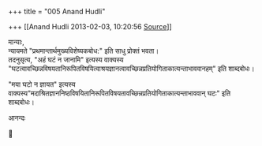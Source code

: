 +++
title = "005 Anand Hudli"

+++
[[Anand Hudli	2013-02-03, 10:20:56 [Source](https://groups.google.com/g/bvparishat/c/Tx5wmB5tBVg)]]



मान्याः,  
न्यायमते "प्रथमान्तार्थमुख्यविशेष्यकबोध:" इति साधु प्रोक्तं भवता।  
तदनुसृत्य, "अहं घटं न जानामि" इत्यस्य वाक्यस्य
"घटत्वावच्छिन्नविषयतानिरूपितविषयित्वाश्रयज्ञानत्वावच्छिन्नप्रतियोगिताकात्यन्ताभाववानहम्" इति शाब्दबोधः।  

"मया घटो न ज्ञायत" इत्यस्य वाक्यस्य"मदाश्रितज्ञाननिष्ठविषयितानिरूपितविषयतावच्छिन्नप्रतियोगिताकात्यन्ताभाववान् घटः" इति शाब्दबोधः।  
  
आनन्दः  



